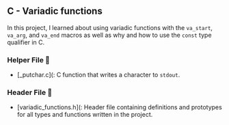## C - Variadic functions

In this project, I learned about using variadic functions with the ```va_start```, ```va_arg```, and ```va_end``` macros as well as why and how to use the ```const``` type qualifier in C.

### Helper File 🙌

* [_putchar.c](: C function that writes a character to ```stdout```.

### Header File 📁
* [variadic_functions.h](: Header file containing definitions and prototypes for all types and functions written in the project.
